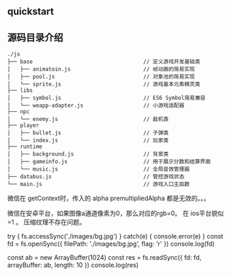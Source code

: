 ## quickstart

## 源码目录介绍
```
./js
├── base                                   // 定义游戏开发基础类
│   ├── animatoin.js                       // 帧动画的简易实现
│   ├── pool.js                            // 对象池的简易实现
│   └── sprite.js                          // 游戏基本元素精灵类
├── libs
│   ├── symbol.js                          // ES6 Symbol简易兼容
│   └── weapp-adapter.js                   // 小游戏适配器
├── npc
│   └── enemy.js                           // 敌机类
├── player
│   ├── bullet.js                          // 子弹类
│   └── index.js                           // 玩家类
├── runtime
│   ├── background.js                      // 背景类
│   ├── gameinfo.js                        // 用于展示分数和结算界面
│   └── music.js                           // 全局音效管理器
├── databus.js                             // 管控游戏状态
└── main.js                                // 游戏入口主函数

```

微信在 getContext时，传入的 alpha  premultipliedAlpha 都是无效的。。。

微信在安卓平台，如果图像a通道像素为0，那么对应的rgb=0。 在 ios平台貌似 =1 。  压缩纹理不存在问题。


try {
  fs.accessSync('./images/bg.jpg')
} catch(e) {
  console.error(e)
}
const fd = fs.openSync({
  filePath: './images/bg.jpg',
  flag: 'r'
})
console.log(fd)

const ab = new ArrayBuffer(1024)
const res = fs.readSync({
  fd: fd,
  arrayBuffer: ab,
  length: 10
})
console.log(res)
